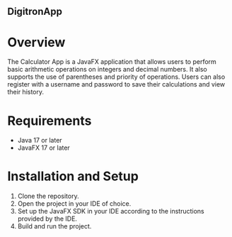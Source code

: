 ## DigitronApp
# Overview
The Calculator App is a JavaFX application that allows users to perform basic arithmetic operations on integers and decimal numbers. It also supports the use of parentheses and priority of operations.
Users can also register with a username and password to save their calculations and view their history.

# Requirements
- Java 17 or later
- JavaFX 17 or later

# Installation and Setup
1. Clone the repository.
2. Open the project in your IDE of choice.
3. Set up the JavaFX SDK in your IDE according to the instructions provided by the IDE.
4. Build and run the project.
